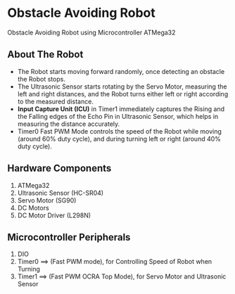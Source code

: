 # **Obstacle Avoiding Robot**

Obstacle Avoiding Robot using Microcontroller ATMega32


## About The Robot
- The Robot starts moving forward randomly, once detecting an obstacle the Robot stops.
- The Ultrasonic Sensor starts rotating by the Servo Motor, measuring the left and right distances, and the Robot turns either left or right according to the measured distance.
- **Input Capture Unit (ICU)** in Timer1 immediately captures the Rising and the Falling edges of the Echo Pin in Ultrasonic Sensor, which helps in measuring the distance accurately.
- Timer0 Fast PWM Mode controls the speed of the Robot while moving (around 60% duty cycle), and during turning left or right (around 40% duty cycle).

## Hardware Components
1. ATMega32
2. Ultrasonic Sensor (HC-SR04)
3. Servo Motor (SG90)
4. DC Motors
5. DC Motor Driver (L298N)

## Microcontroller Peripherals
1. DIO
2. Timer0 ==> (Fast PWM mode), for Controlling Speed of Robot when Turning
3. Timer1 ==> (Fast PWM OCRA Top Mode), for Servo Motor and Ultrasonic Sensor


